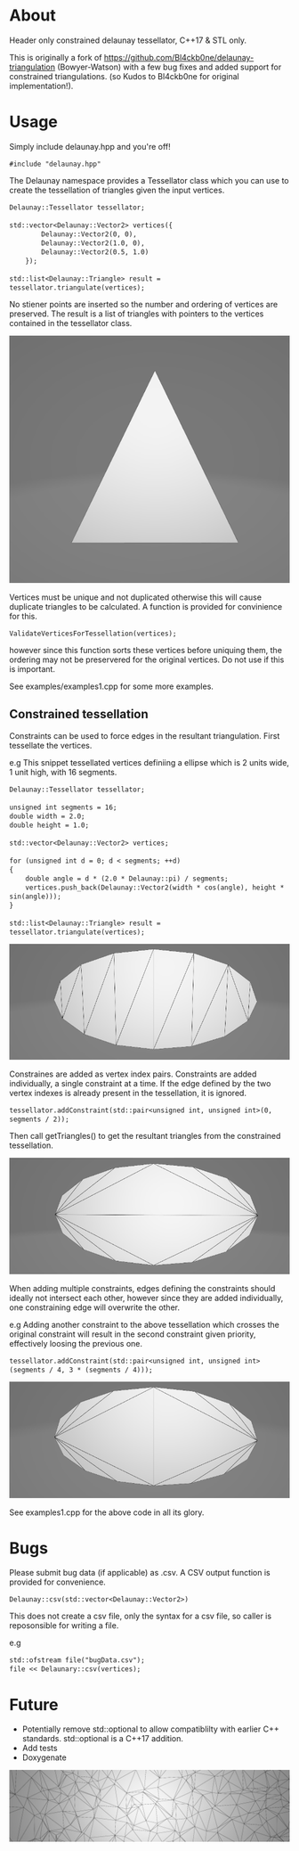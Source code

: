 # About

Header only constrained delaunay tessellator, C++17 & STL only. 

This is originally a fork of https://github.com/Bl4ckb0ne/delaunay-triangulation (Bowyer-Watson) with a few bug fixes and added support for constrained triangulations. (so Kudos to Bl4ckb0ne for original implementation!).

# Usage

Simply include delaunay.hpp and you're off!

    #include "delaunay.hpp"

The Delaunay namespace provides a Tessellator class which you can use to create the tessellation of triangles given the input vertices. 

    Delaunay::Tessellator tessellator;

    std::vector<Delaunay::Vector2> vertices({
			Delaunay::Vector2(0, 0),
			Delaunay::Vector2(1.0, 0),
			Delaunay::Vector2(0.5, 1.0)
		});

    std::list<Delaunay::Triangle> result = tessellator.triangulate(vertices);

No stiener points are inserted so the number and ordering of vertices are preserved. The result is a list of triangles with pointers to the vertices contained in the tessellator class.

![Alt text](triangle.PNG?raw=true "Triangle")

Vertices must be unique and not duplicated otherwise this will cause duplicate triangles to be calculated. A function is provided for convinience for this.

    ValidateVerticesForTessellation(vertices);

however since this function sorts these vertices before uniquing them, the ordering may not be preservered for the original vertices. Do not use if this is important.

See examples/examples1.cpp for some more examples.

## Constrained tessellation

Constraints can be used to force edges in the resultant triangulation. First tessellate the vertices.

e.g This snippet tessellated vertices definiing a ellipse which is 2 units wide, 1 unit high, with 16 segments.

    Delaunay::Tessellator tessellator;

    unsigned int segments = 16;
    double width = 2.0;
    double height = 1.0;

    std::vector<Delaunay::Vector2> vertices;
    
    for (unsigned int d = 0; d < segments; ++d)
    {
        double angle = d * (2.0 * Delaunay::pi) / segments;
        vertices.push_back(Delaunay::Vector2(width * cos(angle), height * sin(angle)));
    }

    std::list<Delaunay::Triangle> result = tessellator.triangulate(vertices);

![Alt text](ellipse.PNG?raw=true "Ellipse")

Constraines are added as vertex index pairs. Constraints are added individually, a single constraint at a time. If the edge defined by the two vertex indexes is already present in the tessellation, it is ignored.

    tessellator.addConstraint(std::pair<unsigned int, unsigned int>(0, segments / 2));

Then call getTriangles() to get the resultant triangles from the constrained tessellation.

![Alt text](constrained.PNG?raw=true "Constrained")

When adding multiple constraints, edges defining the constraints should ideally not intersect each other, however since they are added individually, one constraining edge will overwrite the other.

e.g Adding another constraint to the above tessellation which crosses the original constraint will result in the second constraint given priority, effectively loosing the previous one.

    tessellator.addConstraint(std::pair<unsigned int, unsigned int>(segments / 4, 3 * (segments / 4)));

![Alt text](constrained2.PNG?raw=true "Constrained2")

See examples1.cpp for the above code in all its glory.

# Bugs

Please submit bug data (if applicable) as .csv. A CSV output function is provided for convenience.

    Delaunay::csv(std::vector<Delaunay::Vector2>)

This does not create a csv file, only the syntax for a csv file, so caller is reposonsible for writing a file.

e.g

    std::ofstream file("bugData.csv");
    file << Delaunary::csv(vertices);


# Future

* Potentially remove std::optional to allow compatiblilty with earlier C++ standards. std::optional is a C++17 addition.
* Add tests
* Doxygenate

![Alt text](footer.PNG?raw=true "Footer")